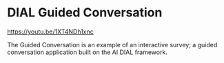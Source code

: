 # DIAL Guided Conversation

https://youtu.be/1XT4NDh1xnc

The Guided Conversation is an example of an interactive survey; a guided conversation application built on the AI DIAL framework.
